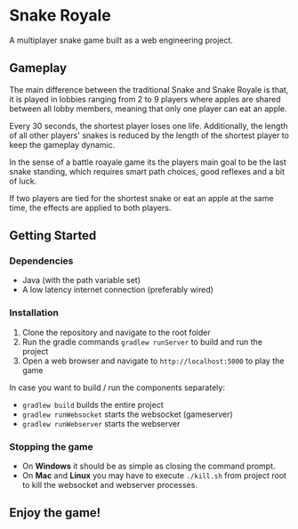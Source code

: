 # Snake Royale

A multiplayer snake game built as a web engineering project.

## Gameplay

The main difference between the traditional Snake and Snake Royale is that, it is played in lobbies ranging from 
2 to 9 players where apples are shared between all lobby members, meaning that only one player can eat an apple.

Every 30 seconds, the shortest player loses one life. Additionally, the length of all other players' snakes is reduced by the length of the shortest player to keep the gameplay dynamic.

In the sense of a battle roayale game its the players main goal to be the last snake standing, which requires
smart path choices, good reflexes and a bit of luck. 

If two players are tied for the shortest snake or eat an apple at the same time, the effects are applied to both players.

## Getting Started

### Dependencies

- Java (with the path variable set)
- A low latency internet connection (preferably wired)

### Installation

1. Clone the repository and navigate to the root folder
2. Run the gradle commands `gradlew runServer` to build and run the project
3. Open a web browser and navigate to `http://localhost:5000` to play the game

In case you want to build / run the components separately:
- `gradlew build` builds the entire project
- `gradlew runWebsocket` starts the websocket (gameserver)
- `gradlew runWebserver` starts the webserver 

### Stopping the game

+ On **Windows** it should be as simple as closing the command prompt. 
+ On **Mac** and **Linux** you may have to execute `./kill.sh` from project root to kill the websocket and webserver processes.

## Enjoy the game!
